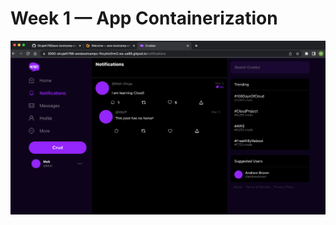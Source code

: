 # Week 1 — App Containerization

![Cruddur frontend with notifications enabled](/journal/assets/Week1-Cruddur%20app%20with%20Notifications.png)
